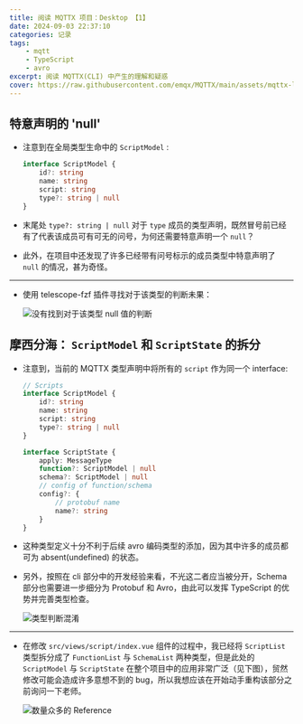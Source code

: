 ```yaml
---
title: 阅读 MQTTX 项目：Desktop 【1】
date: 2024-09-03 22:37:10
categories: 记录
tags:
    - mqtt
    - TypeScript
    - avro
excerpt: 阅读 MQTTX(CLI) 中产生的理解和疑惑
cover: https://raw.githubusercontent.com/emqx/MQTTX/main/assets/mqttx-logo.png
---
```


## 特意声明的 'null'

-   注意到在全局类型生命中的 `ScriptModel` :

    ```TypeScript
    interface ScriptModel {
        id?: string
        name: string
        script: string
        type?: string | null
    }
    ```

-   末尾处 `type?: string | null` 对于 `type` 成员的类型声明，既然冒号前已经有了代表该成员可有可无的问号，为何还需要特意声明一个 `null`？
-   此外，在项目中还发现了许多已经带有问号标示的成员类型中特意声明了 `null` 的情况，甚为奇怪。

---

-   使用 telescope-fzf 插件寻找对于该类型的判断未果：

    ![没有找到对于该类型 null 值的判断](https://s2.loli.net/2024/09/03/1MHECf8ArXl7gSh.png)

## 摩西分海： `ScriptModel` 和 `ScriptState` 的拆分

-   注意到，当前的 MQTTX 类型声明中将所有的 `script` 作为同一个 interface:

    ```TypeScript
    // Scripts
    interface ScriptModel {
        id?: string
        name: string
        script: string
        type?: string | null
    }

    interface ScriptState {
        apply: MessageType
        function?: ScriptModel | null
        schema?: ScriptModel | null
        // config of function/schema
        config?: {
            // protobuf name
            name?: string
        }
    }
    ```

-   这种类型定义十分不利于后续 avro 编码类型的添加，因为其中许多的成员都可为 absent(undefined) 的状态。
-   另外，按照在 cli 部分中的开发经验来看，不光这二者应当被分开，Schema 部分也需要进一步细分为 Protobuf 和 Avro，由此可以发挥 TypeScript 的优势并完善类型检查。

    ![类型判断混淆](https://s2.loli.net/2024/09/03/sK6PzOtcgABkmrZ.png)

---

-   在修改 `src/views/script/index.vue` 组件的过程中，我已经将 `ScriptList` 类型拆分成了 `FunctionList` 与 `SchemaList` 两种类型，但是此处的 `ScriptModel` 与 `ScriptState` 在整个项目中的应用非常广泛（见下图），贸然修改可能会造成许多意想不到的 bug，所以我想应该在开始动手重构该部分之前询问一下老师。

    ![数量众多的 Reference](https://s2.loli.net/2024/09/03/Vk9KFcSCvWg1uQd.png)
